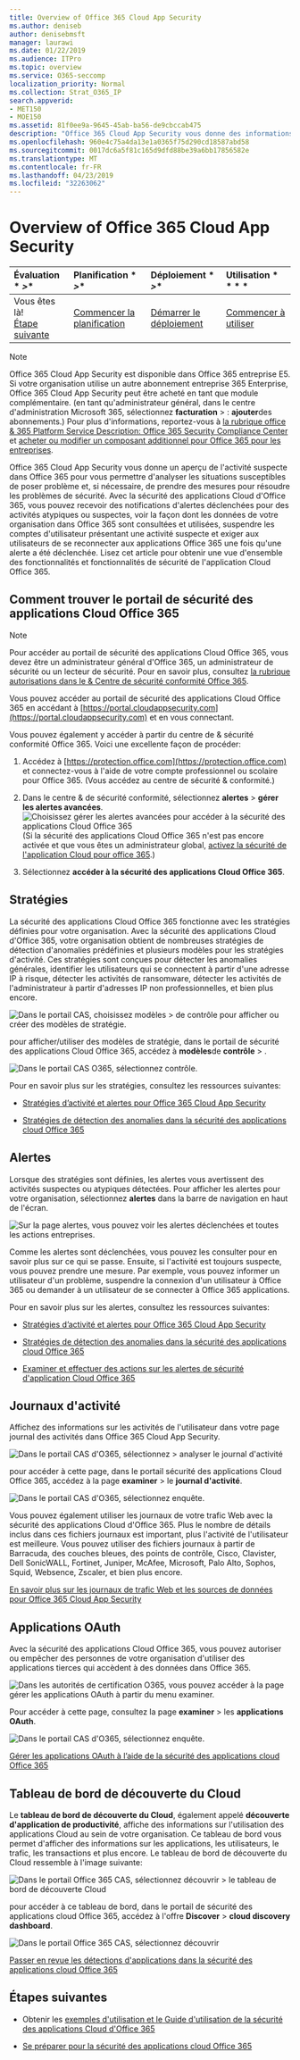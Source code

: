```yaml
---
title: Overview of Office 365 Cloud App Security
ms.author: deniseb
author: denisebmsft
manager: laurawi
ms.date: 01/22/2019
ms.audience: ITPro
ms.topic: overview
ms.service: O365-seccomp
localization_priority: Normal
ms.collection: Strat_O365_IP
search.appverid:
- MET150
- MOE150
ms.assetid: 81f0ee9a-9645-45ab-ba56-de9cbccab475
description: "Office 365 Cloud App Security vous donne des informations sur les activités suspectes dans Office 365 pour vous permettre d'analyser les situations susceptibles de poser problème et, si nécessaire, de prendre des mesures pour résoudre les problèmes de sécurité. "
ms.openlocfilehash: 960e4c75a4da13e1a0365f75d290cd18587abd58
ms.sourcegitcommit: 0017dc6a5f81c165d9dfd88be39a6bb17856582e
ms.translationtype: MT
ms.contentlocale: fr-FR
ms.lasthandoff: 04/23/2019
ms.locfileid: "32263062"
---
```

# <a name="overview-of-office-365-cloud-app-security"></a>Overview of Office 365 Cloud App Security
  
|Évaluation * *\>**|Planification * *\>**|Déploiement * *\>**|Utilisation * * * *|
|:-----|:-----|:-----|:-----|
|Vous êtes là!  <br/> [Étape suivante](get-ready-for-office-365-cas.md) <br/> |[Commencer la planification](get-ready-for-office-365-cas.md) <br/> |[Démarrer le déploiement](turn-on-office-365-cas.md) <br/> |[Commencer à utiliser](utilization-activities-for-ocas.md) <br/> |
   
> [!NOTE]
> Office 365 Cloud App Security est disponible dans Office 365 entreprise E5. Si votre organisation utilise un autre abonnement entreprise 365 Enterprise, Office 365 Cloud App Security peut être acheté en tant que module complémentaire. (en tant qu'administrateur général, dans le centre d'administration Microsoft 365, sélectionnez **facturation** \> : **ajouter**des abonnements.) Pour plus d'informations, reportez-vous à [la rubrique office &amp; 365 Platform Service Description: Office 365 Security Compliance Center](https://docs.microsoft.com/office365/servicedescriptions/office-365-platform-service-description/office-365-securitycompliance-center) et [acheter ou modifier un composant additionnel pour Office 365 pour les entreprises](https://docs.microsoft.com/office365/admin/subscriptions-and-billing/buy-or-edit-an-add-on). 
  
Office 365 Cloud App Security vous donne un aperçu de l'activité suspecte dans Office 365 pour vous permettre d'analyser les situations susceptibles de poser problème et, si nécessaire, de prendre des mesures pour résoudre les problèmes de sécurité. Avec la sécurité des applications Cloud d'Office 365, vous pouvez recevoir des notifications d'alertes déclenchées pour des activités atypiques ou suspectes, voir la façon dont les données de votre organisation dans Office 365 sont consultées et utilisées, suspendre les comptes d'utilisateur présentant une activité suspecte et exiger aux utilisateurs de se reconnecter aux applications Office 365 une fois qu'une alerte a été déclenchée. Lisez cet article pour obtenir une vue d'ensemble des fonctionnalités et fonctionnalités de sécurité de l'application Cloud Office 365.
  
    
## <a name="how-to-find-the-office-365-cloud-app-security-portal"></a>Comment trouver le portail de sécurité des applications Cloud Office 365

> [!NOTE]
> Pour accéder au portail de sécurité des applications Cloud Office 365, vous devez être un administrateur général d'Office 365, un administrateur de sécurité ou un lecteur de sécurité. Pour en savoir plus, consultez [la rubrique autorisations dans le &amp; Centre de sécurité conformité Office 365](permissions-in-the-security-and-compliance-center.md). 
  
Vous pouvez accéder au portail de sécurité des applications Cloud Office 365 en accédant à [https://portal.cloudappsecurity.com](https://portal.cloudappsecurity.com) et en vous connectant. 

Vous pouvez également y accéder à partir du centre de &amp; sécurité conformité Office 365. Voici une excellente façon de procéder:
  
1. Accédez à [https://protection.office.com](https://protection.office.com) et connectez-vous à l'aide de votre compte professionnel ou scolaire pour Office 365. (Vous accédez au centre de sécurité &amp; conformité.)
    
2. Dans le centre &amp; de sécurité conformité, sélectionnez **alertes** \> **gérer les alertes avancées**. <br/>![Choisissez gérer les alertes avancées pour accéder à la sécurité des applications Cloud Office 365](media/958632d4-03e3-4ade-8e22-d5509db6fca7.png)<br/>(Si la sécurité des applications Cloud Office 365 n'est pas encore activée et que vous êtes un administrateur global, [activez la sécurité de l'application Cloud pour office 365](turn-on-office-365-cas.md).)
    
3. Sélectionnez **accéder à la sécurité des applications Cloud Office 365**. 
    
## <a name="policies"></a>Stratégies

La sécurité des applications Cloud Office 365 fonctionne avec les stratégies définies pour votre organisation. Avec la sécurité des applications Cloud d'Office 365, votre organisation obtient de nombreuses stratégies de détection d'anomalies prédéfinies et plusieurs modèles pour les stratégies d'activité. Ces stratégies sont conçues pour détecter les anomalies générales, identifier les utilisateurs qui se connectent à partir d'une adresse IP à risque, détecter les activités de ransomware, détecter les activités de l'administrateur à partir d'adresses IP non professionnelles, et bien plus encore.
  
![Dans le portail CAS, choisissez modèles \> de contrôle pour afficher ou créer des modèles de stratégie.](media/88f615b4-aa8a-480c-b239-323dfcd628e1.png)
  
pour afficher/utiliser des modèles de stratégie, dans le portail de sécurité des applications Cloud Office 365, accédez à **modèles**de **contrôle** \> . 
  
![Dans le portail CAS O365, sélectionnez contrôle.](media/287c2ea9-5172-4697-8e0e-b9ab654105bc.png)
  
Pour en savoir plus sur les stratégies, consultez les ressources suivantes:
  
- [Stratégies d’activité et alertes pour Office 365 Cloud App Security](activity-policies-and-alerts.md)
    
- [Stratégies de détection des anomalies dans la sécurité des applications cloud Office 365](anomaly-detection-policies-in-ocas.md)
    
## <a name="alerts"></a>Alertes

Lorsque des stratégies sont définies, les alertes vous avertissent des activités suspectes ou atypiques détectées. Pour afficher les alertes pour votre organisation, sélectionnez **alertes** dans la barre de navigation en haut de l'écran. 
  
![Sur la page alertes, vous pouvez voir les alertes déclenchées et toutes les actions entreprises.](media/3b53d4c9-4b13-435d-8547-8c0f9ae6b914.png)
  
Comme les alertes sont déclenchées, vous pouvez les consulter pour en savoir plus sur ce qui se passe. Ensuite, si l'activité est toujours suspecte, vous pouvez prendre une mesure. Par exemple, vous pouvez informer un utilisateur d'un problème, suspendre la connexion d'un utilisateur à Office 365 ou demander à un utilisateur de se connecter à Office 365 applications.
  
Pour en savoir plus sur les alertes, consultez les ressources suivantes:
  
- [Stratégies d’activité et alertes pour Office 365 Cloud App Security](activity-policies-and-alerts.md)
    
- [Stratégies de détection des anomalies dans la sécurité des applications cloud Office 365](anomaly-detection-policies-in-ocas.md)
    
- [Examiner et effectuer des actions sur les alertes de sécurité d'application Cloud Office 365](review-office-365-cas-alerts.md)
    
## <a name="activity-logs"></a>Journaux d'activité

Affichez des informations sur les activités de l'utilisateur dans votre page journal des activités dans Office 365 Cloud App Security.
  
![Dans le portail CAS d'O365, sélectionnez \> analyser le journal d'activité](media/ec19e77d-4e11-49fc-ab7c-0e8b0c29c93c.png)
  
pour accéder à cette page, dans le portail sécurité des applications Cloud Office 365, accédez à la page **examiner** \> le **journal d'activité**. 
  
![Dans le portail CAS d'O365, sélectionnez enquête.](media/8c7b87c9-71a6-4952-adb2-185e941ffe9a.png)
  
Vous pouvez également utiliser les journaux de votre trafic Web avec la sécurité des applications Cloud d'Office 365. Plus le nombre de détails inclus dans ces fichiers journaux est important, plus l'activité de l'utilisateur est meilleure. Vous pouvez utiliser des fichiers journaux à partir de Barracuda, des couches bleues, des points de contrôle, Cisco, Clavister, Dell SonicWALL, Fortinet, Juniper, McAfee, Microsoft, Palo Alto, Sophos, Squid, Websence, Zscaler, et bien plus encore.
  
[En savoir plus sur les journaux de trafic Web et les sources de données pour Office 365 Cloud App Security](web-traffic-logs-and-data-sources-for-ocas.md)
  
## <a name="oauth-apps"></a>Applications OAuth

Avec la sécurité des applications Cloud Office 365, vous pouvez autoriser ou empêcher des personnes de votre organisation d'utiliser des applications tierces qui accèdent à des données dans Office 365.
  
![Dans les autorités de certification O365, vous pouvez accéder à la page gérer les applications OAuth à partir du menu examiner.](media/78272cda-986f-4b3b-bbbe-8c236c74f5d3.png)
  
Pour accéder à cette page, consultez la page **examiner** \> les **applications OAuth**. 
  
![Dans le portail CAS d'O365, sélectionnez enquête.](media/8c7b87c9-71a6-4952-adb2-185e941ffe9a.png)
  
[Gérer les applications OAuth à l’aide de la sécurité des applications cloud Office 365](manage-app-permissions-in-ocas.md)
  
## <a name="cloud-discovery-dashboard"></a>Tableau de bord de découverte du Cloud

Le **tableau de bord de découverte du Cloud**, également appelé **découverte d'application de productivité**, affiche des informations sur l'utilisation des applications Cloud au sein de votre organisation. Ce tableau de bord vous permet d'afficher des informations sur les applications, les utilisateurs, le trafic, les transactions et plus encore. Le tableau de bord de découverte du Cloud ressemble à l'image suivante: 
  
![Dans le portail Office 365 CAS, sélectionnez découvrir \> le tableau de bord de découverte Cloud](media/61269290-fd82-4d4b-8045-aea1ebc82287.png)
  
pour accéder à ce tableau de bord, dans le portail de sécurité des applications cloud Office 365, accédez à l'offre **Discover** \> **cloud discovery dashboard**. 
  
![Dans le portail Office 365 CAS, sélectionnez découvrir](media/73b5299f-94b5-49dd-a00f-154d188eb2c5.png)
  
[Passer en revue les détections d'applications dans la sécurité des applications cloud Office 365](review-app-discovery-findings-in-ocas.md)
  
## <a name="next-steps"></a>Étapes suivantes

- Obtenir les [exemples d'utilisation et le Guide d'utilisation de la sécurité des applications Cloud d'Office 365](https://aka.ms/O365CASGuide)
    
- [Se préparer pour la sécurité des applications cloud Office 365](get-ready-for-office-365-cas.md)
    

